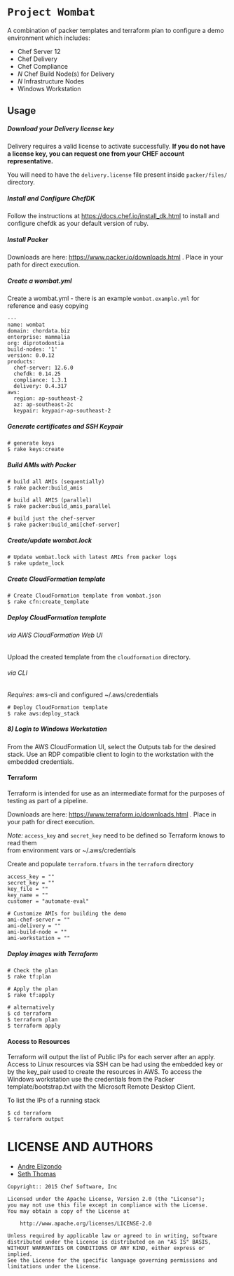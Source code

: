 # `Project Wombat`
A combination of packer templates and terraform plan to configure a demo environment which includes:

* Chef Server 12
* Chef Delivery
* Chef Compliance
* _N_ Chef Build Node(s) for Delivery
* _N_ Infrastructure Nodes
* Windows Workstation


Usage
------------

##### Download your Delivery license key
Delivery requires a valid license to activate successfully. **If you do
not have a license key, you can request one from your CHEF account
representative.**

You will need to have the `delivery.license` file present inside `packer/files/`
directory.

##### Install and Configure ChefDK

Follow the instructions at https://docs.chef.io/install_dk.html to install and configure chefdk as your default version of ruby.

##### Install Packer

Downloads are here: https://www.packer.io/downloads.html . Place in your path for direct execution.

##### Create a wombat.yml

Create a wombat.yml - there is an example `wombat.example.yml` for reference and easy copying
```
---
name: wombat
domain: chordata.biz
enterprise: mammalia
org: diprotodontia
build-nodes: '1'
version: 0.0.12
products:
  chef-server: 12.6.0
  chefdk: 0.14.25
  compliance: 1.3.1
  delivery: 0.4.317
aws:
  region: ap-southeast-2
  az: ap-southeast-2c
  keypair: keypair-ap-southeast-2
```

##### Generate certificates and SSH Keypair

```
# generate keys
$ rake keys:create

```

##### Build AMIs with Packer

```
# build all AMIs (sequentially)
$ rake packer:build_amis

# build all AMIS (parallel)
$ rake packer:build_amis_parallel

# build just the chef-server
$ rake packer:build_ami[chef-server]

```

##### Create/update wombat.lock

```
# Update wombat.lock with latest AMIs from packer logs
$ rake update_lock

```

##### Create CloudFormation template

```
# Create CloudFormation template from wombat.json
$ rake cfn:create_template
```

##### Deploy CloudFormation template

###### via AWS CloudFormation Web UI

Upload the created template from the `cloudformation` directory.

###### via CLI

*Requires:* aws-cli and configured ~/.aws/credentials

```
# Deploy CloudFormation template
$ rake aws:deploy_stack
```

##### 8) Login to Windows Workstation

From the AWS CloudFormation UI, select the Outputs tab for the desired stack.
Use an RDP compatible client to login to the workstation with the embedded credentials.

#### Terraform

Terraform is intended for use as an intermediate format for the purposes of
testing as part of a pipeline.

Downloads are here: https://www.terraform.io/downloads.html . Place in your path for direct execution.

*Note:* `access_key` and `secret_key` need to be defined so Terraform knows to read them  
from environment vars or ~/.aws/credentials

Create and populate `terraform.tfvars` in the `terraform` directory

```
access_key = ""
secret_key = ""
key_file = ""
key_name = ""
customer = "automate-eval"

# Customize AMIs for building the demo
ami-chef-server = ""
ami-delivery = ""
ami-build-node = ""
ami-workstation = ""

```

##### Deploy images with Terraform

```
# Check the plan
$ rake tf:plan

# Apply the plan
$ rake tf:apply

# alternatively
$ cd terraform
$ terraform plan
$ terraform apply
```

#### Access to Resources

Terraform will output the list of Public IPs for each server after an apply. Access to Linux resources
via SSH can be had using the embedded key or by the key_pair used to create the resources in AWS. To
access the Windows workstation use the credentials from the Packer template/bootstrap.txt with the
Microsoft Remote Desktop Client.

To list the IPs of a running stack
```
$ cd terraform
$ terraform output
```

LICENSE AND AUTHORS
===================
* [Andre Elizondo](https://github.com/andrewelizondo)
* [Seth Thomas](https://github.com/cheeseplus)

```text
Copyright:: 2015 Chef Software, Inc

Licensed under the Apache License, Version 2.0 (the "License");
you may not use this file except in compliance with the License.
You may obtain a copy of the License at

    http://www.apache.org/licenses/LICENSE-2.0

Unless required by applicable law or agreed to in writing, software
distributed under the License is distributed on an "AS IS" BASIS,
WITHOUT WARRANTIES OR CONDITIONS OF ANY KIND, either express or implied.
See the License for the specific language governing permissions and
limitations under the License.
```
